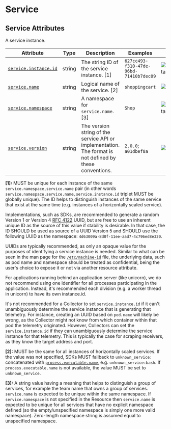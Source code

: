 <!--- Hugo front matter used to generate the website version of this page:
--->

<!-- NOTE: THIS FILE IS AUTOGENERATED. DO NOT EDIT BY HAND. -->
<!-- see templates/registry/markdown/attribute_namespace.md.j2 -->

# Service

## Service Attributes

A service instance.

| Attribute                                                                             | Type   | Description                                                                                              | Examples                               | Stability                                                        |
| ------------------------------------------------------------------------------------- | ------ | -------------------------------------------------------------------------------------------------------- | -------------------------------------- | ---------------------------------------------------------------- |
| <a id="`service-instance-id`" href="#`service-instance-id`">`service.instance.id`</a> | string | The string ID of the service instance. [1]                                                               | `627cc493-f310-47de-96bd-71410b7dec09` | ![Experimental](https://img.shields.io/badge/-experimental-blue) |
| <a id="`service-name`" href="#`service-name`">`service.name`</a>                      | string | Logical name of the service. [2]                                                                         | `shoppingcart`                         | ![Stable](https://img.shields.io/badge/-stable-lightgreen)       |
| <a id="`service-namespace`" href="#`service-namespace`">`service.namespace`</a>       | string | A namespace for `service.name`. [3]                                                                      | `Shop`                                 | ![Experimental](https://img.shields.io/badge/-experimental-blue) |
| <a id="`service-version`" href="#`service-version`">`service.version`</a>             | string | The version string of the service API or implementation. The format is not defined by these conventions. | `2.0.0`; `a01dbef8a`                   | ![Stable](https://img.shields.io/badge/-stable-lightgreen)       |

**[1]:** MUST be unique for each instance of the same `service.namespace,service.name` pair (in other words
`service.namespace,service.name,service.instance.id` triplet MUST be globally unique). The ID helps to
distinguish instances of the same service that exist at the same time (e.g. instances of a horizontally scaled
service).

Implementations, such as SDKs, are recommended to generate a random Version 1 or Version 4 [RFC
4122](https://www.ietf.org/rfc/rfc4122.txt) UUID, but are free to use an inherent unique ID as the source of
this value if stability is desirable. In that case, the ID SHOULD be used as source of a UUID Version 5 and
SHOULD use the following UUID as the namespace: `4d63009a-8d0f-11ee-aad7-4c796ed8e320`.

UUIDs are typically recommended, as only an opaque value for the purposes of identifying a service instance is
needed. Similar to what can be seen in the man page for the
[`/etc/machine-id`](https://www.freedesktop.org/software/systemd/man/machine-id.html) file, the underlying
data, such as pod name and namespace should be treated as confidential, being the user's choice to expose it
or not via another resource attribute.

For applications running behind an application server (like unicorn), we do not recommend using one identifier
for all processes participating in the application. Instead, it's recommended each division (e.g. a worker
thread in unicorn) to have its own instance.id.

It's not recommended for a Collector to set `service.instance.id` if it can't unambiguously determine the
service instance that is generating that telemetry. For instance, creating an UUID based on `pod.name` will
likely be wrong, as the Collector might not know from which container within that pod the telemetry originated.
However, Collectors can set the `service.instance.id` if they can unambiguously determine the service instance
for that telemetry. This is typically the case for scraping receivers, as they know the target address and
port.

**[2]:** MUST be the same for all instances of horizontally scaled services. If the value was not specified, SDKs MUST fallback to `unknown_service:` concatenated with [`process.executable.name`](process.md), e.g. `unknown_service:bash`. If `process.executable.name` is not available, the value MUST be set to `unknown_service`.

**[3]:** A string value having a meaning that helps to distinguish a group of services, for example the team name that owns a group of services. `service.name` is expected to be unique within the same namespace. If `service.namespace` is not specified in the Resource then `service.name` is expected to be unique for all services that have no explicit namespace defined (so the empty/unspecified namespace is simply one more valid namespace). Zero-length namespace string is assumed equal to unspecified namespace.
